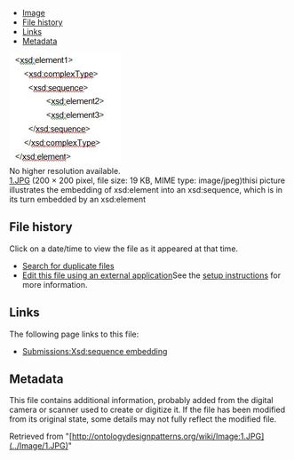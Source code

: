 * [Image](../Image/1.JPG#file)
* [File history](../Image/1.JPG#filehistory)
* [Links](../Image/1.JPG#filelinks)
* [Metadata](../Image/1.JPG#metadata)

[![Image:1.JPG](../images/6/63/1.JPG)](../images/6/63/1.JPG)  
No higher resolution available.  
[1.JPG](../images/6/63/1.JPG)‎ (200 × 200 pixel, file size: 19 KB, MIME type: image/jpeg)thisi picture illustrates the embedding of xsd:element into an xsd:sequence, which is in its turn embedded by an xsd:element




## File history

Click on a date/time to view the file as it appeared at that time.



  
* [Search for duplicate files](http://ontologydesignpatterns.org/wiki/Special:FileDuplicateSearch/1.JPG "Special:FileDuplicateSearch/1.JPG")
* [Edit this file using an external application](http://ontologydesignpatterns.org/wiki/index.php?title=Image:1.JPG&action=edit&externaledit=true&mode=file "Image:1.JPG")See the [setup instructions](http://www.mediawiki.org/wiki/Manual:External_editors "http://www.mediawiki.org/wiki/Manual:External_editors") for more information.

## Links



The following page links to this file:


* [Submissions:Xsd:sequence embedding](../Submissions/Xsd/sequence_embedding "Submissions:Xsd:sequence embedding")

## Metadata


This file contains additional information, probably added from the digital camera or scanner used to create or digitize it.
If the file has been modified from its original state, some details may not fully reflect the modified file.




Retrieved from "[http://ontologydesignpatterns.org/wiki/Image:1.JPG](../Image/1.JPG)"
